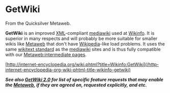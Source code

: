 
# GetWiki

From the Quicksilver Metaweb.

**GetWiki** is an improved [XML](/xml)-compliant [mediawiki](/mediawiki) used at [Wikinfo](/wikinfo). It is superior in many respects and will probably be more suitable for smaller wikis like [Metaweb](/metaweb) that don't have [Wikipedia](/wikipedia)-like load problems. It uses the same [wikitext standard](/wikitext-standard) as the [mediawiki](/mediawiki) sites and is thus fully compatible with our [Metaweb:intermediate pages](/metaweb-intermediate-page).

[http://internet-encyclopedia.org/wiki.phtml?title=Wikinfo:GetWiki](/http-internet-encyclopedia-org-wiki-phtml-title-wikinfo-getwiki)

***See also [GetWiki 2.0](/getwiki-2-0) for list of specific feature requests that may enable the [Metaweb](/metaweb), if they are agreed on, requested explicitly, and etc.***
